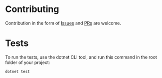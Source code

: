 # Contributing

Contribution in the form of [Issues] and [PRs] are welcome.

[Issues]: https://github.com/Learnosity/learnosity-sdk-asp.net/issues/new
[PRs]: https://github.com/Learnosity/learnosity-sdk-asp.net/compare

# Tests

To run the tests, use the dotnet CLI tool, and run this command in the root folder of your project:

    dotnet test
    